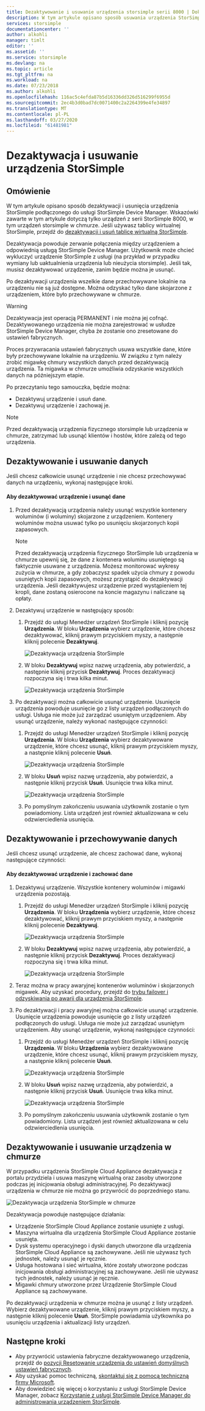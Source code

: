 ```yaml
---
title: Dezaktywowanie i usuwanie urządzenia storsimple serii 8000 | Dokumenty firmy Microsoft
description: W tym artykule opisano sposób usuwania urządzenia StorSimple z usługi, najpierw dezaktywując je, a następnie usuwając.
services: storsimple
documentationcenter: ''
author: alkohli
manager: timlt
editor: ''
ms.assetid: ''
ms.service: storsimple
ms.devlang: na
ms.topic: article
ms.tgt_pltfrm: na
ms.workload: na
ms.date: 07/23/2018
ms.author: alkohli
ms.openlocfilehash: 116ac5c4efda87b5d16336dd326d516299f6955d
ms.sourcegitcommit: 2ec4b3d0bad7dc0071400c2a2264399e4fe34897
ms.translationtype: MT
ms.contentlocale: pl-PL
ms.lasthandoff: 03/27/2020
ms.locfileid: "61481981"
---
```

# <a name="deactivate-and-delete-a-storsimple-device"></a>Dezaktywacja i usuwanie urządzenia StorSimple

## <a name="overview"></a>Omówienie

W tym artykule opisano sposób dezaktywacji i usunięcia urządzenia StorSimple podłączonego do usługi StorSimple Device Manager. Wskazówki zawarte w tym artykule dotyczą tylko urządzeń z serii StorSimple 8000, w tym urządzeń storsimple w chmurze. Jeśli używasz tablicy wirtualnej StorSimple, przejdź do [dezaktywacji i usuń tablicę wirtualną StorSimple](storsimple-virtual-array-deactivate-and-delete-device.md).

Dezaktywacja powoduje zerwanie połączenia między urządzeniem a odpowiednią usługą StorSimple Device Manager. Użytkownik może chcieć wykluczyć urządzenie StorSimple z usługi (na przykład w przypadku wymiany lub uaktualnienia urządzenia lub nieużycia storsimple). Jeśli tak, musisz dezaktywować urządzenie, zanim będzie można je usunąć.

Po dezaktywacji urządzenia wszelkie dane przechowywane lokalnie na urządzeniu nie są już dostępne. Można odzyskać tylko dane skojarzone z urządzeniem, które było przechowywane w chmurze.

> [!WARNING]
> Dezaktywacja jest operacją PERMANENT i nie można jej cofnąć. Dezaktywowanego urządzenia nie można zarejestrować w usłudze StorSimple Device Manager, chyba że zostanie ono zresetowane do ustawień fabrycznych.
>
> Proces przywracania ustawień fabrycznych usuwa wszystkie dane, które były przechowywane lokalnie na urządzeniu. W związku z tym należy zrobić migawkę chmury wszystkich danych przed dezaktywacją urządzenia. Ta migawka w chmurze umożliwia odzyskanie wszystkich danych na późniejszym etapie.

Po przeczytaniu tego samouczka, będzie można:

* Dezaktywuj urządzenie i usuń dane.
* Dezaktywuj urządzenie i zachowaj je.

> [!NOTE]
> Przed dezaktywacją urządzenia fizycznego storsimple lub urządzenia w chmurze, zatrzymać lub usunąć klientów i hostów, które zależą od tego urządzenia.


## <a name="deactivate-and-delete-data"></a>Dezaktywowanie i usuwanie danych

Jeśli chcesz całkowicie usunąć urządzenie i nie chcesz przechowywać danych na urządzeniu, wykonaj następujące kroki.

#### <a name="to-deactivate-the-device-and-delete-the-data"></a>Aby dezaktywować urządzenie i usunąć dane

1. Przed dezaktywacją urządzenia należy usunąć wszystkie kontenery woluminów (i woluminy) skojarzone z urządzeniem. Kontenery woluminów można usuwać tylko po usunięciu skojarzonych kopii zapasowych.

    > [!NOTE]
    > Przed dezaktywacją urządzenia fizycznego StorSimple lub urządzenia w chmurze upewnij się, że dane z kontenera woluminu usuniętego są faktycznie usuwane z urządzenia. Możesz monitorować wykresy zużycia w chmurze, a gdy zobaczysz spadek użycia chmury z powodu usuniętych kopii zapasowych, możesz przystąpić do dezaktywacji urządzenia. Jeśli dezaktywujesz urządzenie przed wystąpieniem tej kropli, dane zostaną osierocone na koncie magazynu i naliczane są opłaty.

2. Dezaktywuj urządzenie w następujący sposób:
   
   1. Przejdź do usługi Menedżer urządzeń StorSimple i kliknij pozycję **Urządzenia**. W bloku **Urządzenia** wybierz urządzenie, które chcesz dezaktywować, kliknij prawym przyciskiem myszy, a następnie kliknij polecenie **Dezaktywuj**.

        ![Dezaktywacja urządzenia StorSimple](./media/storsimple-8000-deactivate-and-delete-device/deactivate1.png)
   2. W bloku **Dezaktywuj** wpisz nazwę urządzenia, aby potwierdzić, a następnie kliknij przycisk **Dezaktywuj**. Proces dezaktywacji rozpoczyna się i trwa kilka minut.

        ![Dezaktywacja urządzenia StorSimple](./media/storsimple-8000-deactivate-and-delete-device/deactivate2.png)

3. Po dezaktywacji można całkowicie usunąć urządzenie. Usunięcie urządzenia powoduje usunięcie go z listy urządzeń podłączonych do usługi. Usługa nie może już zarządzać usuniętym urządzeniem. Aby usunąć urządzenie, należy wykonać następujące czynności:
   
   1. Przejdź do usługi Menedżer urządzeń StorSimple i kliknij pozycję **Urządzenia**. W bloku **Urządzenia** wybierz dezaktywowane urządzenie, które chcesz usunąć, kliknij prawym przyciskiem myszy, a następnie kliknij polecenie **Usuń**.

        ![Dezaktywacja urządzenia StorSimple](./media/storsimple-8000-deactivate-and-delete-device/deactivate5.png)
   2. W bloku **Usuń** wpisz nazwę urządzenia, aby potwierdzić, a następnie kliknij przycisk **Usuń**. Usunięcie trwa kilka minut.

        ![Dezaktywacja urządzenia StorSimple](./media/storsimple-8000-deactivate-and-delete-device/deactivate6.png)
   3. Po pomyślnym zakończeniu usuwania użytkownik zostanie o tym powiadomiony. Lista urządzeń jest również aktualizowana w celu odzwierciedlenia usunięcia.

## <a name="deactivate-and-retain-data"></a>Dezaktywowanie i przechowywanie danych

Jeśli chcesz usunąć urządzenie, ale chcesz zachować dane, wykonaj następujące czynności:

#### <a name="to-deactivate-a-device-and-retain-the-data"></a>Aby dezaktywować urządzenie i zachować dane
1. Dezaktywuj urządzenie. Wszystkie kontenery woluminów i migawki urządzenia pozostają.
   
   1. Przejdź do usługi Menedżer urządzeń StorSimple i kliknij pozycję **Urządzenia**. W bloku **Urządzenia** wybierz urządzenie, które chcesz dezaktywować, kliknij prawym przyciskiem myszy, a następnie kliknij polecenie **Dezaktywuj**.

         ![Dezaktywacja urządzenia StorSimple](./media/storsimple-8000-deactivate-and-delete-device/deactivate1.png)
   2. W bloku **Dezaktywuj** wpisz nazwę urządzenia, aby potwierdzić, a następnie kliknij przycisk **Dezaktywuj**. Proces dezaktywacji rozpoczyna się i trwa kilka minut.

         ![Dezaktywacja urządzenia StorSimple](./media/storsimple-8000-deactivate-and-delete-device/deactivate2.png)
2. Teraz można w pracy awaryjnej kontenerów woluminów i skojarzonych migawek. Aby uzyskać procedury, przejdź do [trybu failover i odzyskiwania po awarii dla urządzenia StorSimple](storsimple-8000-device-failover-disaster-recovery.md).
3. Po dezaktywacji i pracy awaryjnej można całkowicie usunąć urządzenie. Usunięcie urządzenia powoduje usunięcie go z listy urządzeń podłączonych do usługi. Usługa nie może już zarządzać usuniętym urządzeniem. Aby usunąć urządzenie, wykonaj następujące czynności:
   
   1. Przejdź do usługi Menedżer urządzeń StorSimple i kliknij pozycję **Urządzenia**. W bloku **Urządzenia** wybierz dezaktywowane urządzenie, które chcesz usunąć, kliknij prawym przyciskiem myszy, a następnie kliknij polecenie **Usuń**.

       ![Dezaktywacja urządzenia StorSimple](./media/storsimple-8000-deactivate-and-delete-device/deactivate5.png)
   2. W bloku **Usuń** wpisz nazwę urządzenia, aby potwierdzić, a następnie kliknij przycisk **Usuń**. Usunięcie trwa kilka minut.

       ![Dezaktywacja urządzenia StorSimple](./media/storsimple-8000-deactivate-and-delete-device/deactivate6.png)
   3. Po pomyślnym zakończeniu usuwania użytkownik zostanie o tym powiadomiony. Lista urządzeń jest również aktualizowana w celu odzwierciedlenia usunięcia.

     
## <a name="deactivate-and-delete-a-cloud-appliance"></a>Dezaktywowanie i usuwanie urządzenia w chmurze

W przypadku urządzenia StorSimple Cloud Appliance dezaktywacja z portalu przydziela i usuwa maszynę wirtualną oraz zasoby utworzone podczas jej inicjowania obsługi administracyjnej. Po dezaktywacji urządzenia w chmurze nie można go przywrócić do poprzedniego stanu.

![Dezaktywacja urządzenia StorSimple w chmurze](./media/storsimple-8000-deactivate-and-delete-device/deactivate7.png)

Dezaktywacja powoduje następujące działania:

* Urządzenie StorSimple Cloud Appliance zostanie usunięte z usługi.
* Maszyna wirtualna dla urządzenia StorSimple Cloud Appliance zostanie usunięta.
* Dysk systemu operacyjnego i dyski danych utworzone dla urządzenia StorSimple Cloud Appliance są zachowywane. Jeśli nie używasz tych jednostek, należy usunąć je ręcznie.
* Usługa hostowana i sieć wirtualna, które zostały utworzone podczas inicjowania obsługi administracyjnej są zachowywane. Jeśli nie używasz tych jednostek, należy usunąć je ręcznie.
* Migawki chmury utworzone przez Urządzenie StorSimple Cloud Appliance są zachowywane.

Po dezaktywacji urządzenia w chmurze można je usunąć z listy urządzeń. Wybierz dezaktywowane urządzenie, kliknij prawym przyciskiem myszy, a następnie kliknij polecenie **Usuń**. StorSimple powiadamia użytkownika po usunięciu urządzenia i aktualizacji listy urządzeń.

## <a name="next-steps"></a>Następne kroki

* Aby przywrócić ustawienia fabryczne dezaktywowanego urządzenia, przejdź do [pozycji Resetowanie urządzenia do ustawień domyślnych ustawień fabrycznych](storsimple-8000-manage-device-controller.md#reset-the-device-to-factory-default-settings).
* Aby uzyskać pomoc techniczną, [skontaktuj się z pomocą techniczną firmy Microsoft](storsimple-8000-contact-microsoft-support.md).
* Aby dowiedzieć się więcej o korzystaniu z usługi StorSimple Device Manager, zobacz [Korzystanie z usługi StorSimple Device Manager do administrowania urządzeniem StorSimple](storsimple-8000-manager-service-administration.md).


